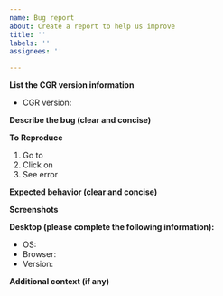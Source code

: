 ```yaml
---
name: Bug report
about: Create a report to help us improve
title: ''
labels: ''
assignees: ''

---
```


**List the CGR version information**
- CGR version:

**Describe the bug (clear and concise)**


**To Reproduce**
1. Go to 
2. Click on 
3. See error

**Expected behavior (clear and concise)**


**Screenshots**


**Desktop (please complete the following information):**
 - OS: 
 - Browser:
 - Version:

**Additional context (if any)**
